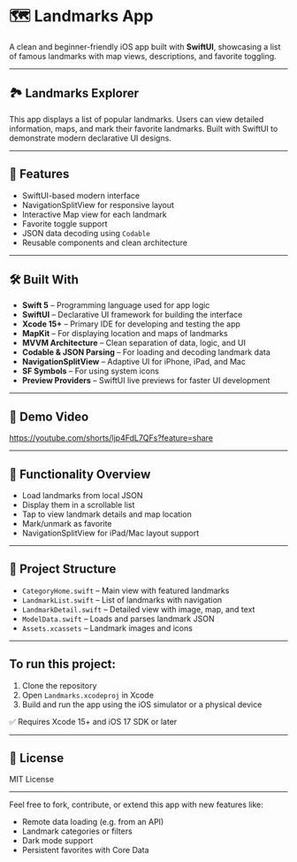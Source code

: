 # 🗺️ Landmarks App

A clean and beginner-friendly iOS app built with **SwiftUI**, showcasing a list of famous landmarks with map views, descriptions, and favorite toggling. 

---

## 🏞️ Landmarks Explorer  
This app displays a list of popular landmarks. Users can view detailed information, maps, and mark their favorite landmarks. Built with SwiftUI to demonstrate modern declarative UI designs.

---

## 🚀 Features
- SwiftUI-based modern interface  
- NavigationSplitView for responsive layout  
- Interactive Map view for each landmark  
- Favorite toggle support  
- JSON data decoding using `Codable`  
- Reusable components and clean architecture  

---

## 🛠️ Built With
- **Swift 5** – Programming language used for app logic  
- **SwiftUI** – Declarative UI framework for building the interface  
- **Xcode 15+** – Primary IDE for developing and testing the app  
- **MapKit** – For displaying location and maps of landmarks  
- **MVVM Architecture** – Clean separation of data, logic, and UI  
- **Codable & JSON Parsing** – For loading and decoding landmark data  
- **NavigationSplitView** – Adaptive UI for iPhone, iPad, and Mac  
- **SF Symbols** – For using system icons  
- **Preview Providers** – SwiftUI live previews for faster UI development  
 

---

## 🎥 Demo Video  

https://youtube.com/shorts/ljp4FdL7QFs?feature=share

---

## 🧠 Functionality Overview
- Load landmarks from local JSON  
- Display them in a scrollable list  
- Tap to view landmark details and map location  
- Mark/unmark as favorite  
- NavigationSplitView for iPad/Mac layout support  

---

## 📂 Project Structure
- `CategoryHome.swift` – Main view with featured landmarks  
- `LandmarkList.swift` – List of landmarks with navigation  
- `LandmarkDetail.swift` – Detailed view with image, map, and text  
- `ModelData.swift` – Loads and parses landmark JSON  
- `Assets.xcassets` – Landmark images and icons  

---

## To run this project:

1. Clone the repository  
2. Open `Landmarks.xcodeproj` in Xcode  
3. Build and run the app using the iOS simulator or a physical device  

✅ Requires Xcode 15+ and iOS 17 SDK or later

---

## 🧾 License
MIT License

---

Feel free to fork, contribute, or extend this app with new features like:
- Remote data loading (e.g. from an API)  
- Landmark categories or filters  
- Dark mode support  
- Persistent favorites with Core Data  
